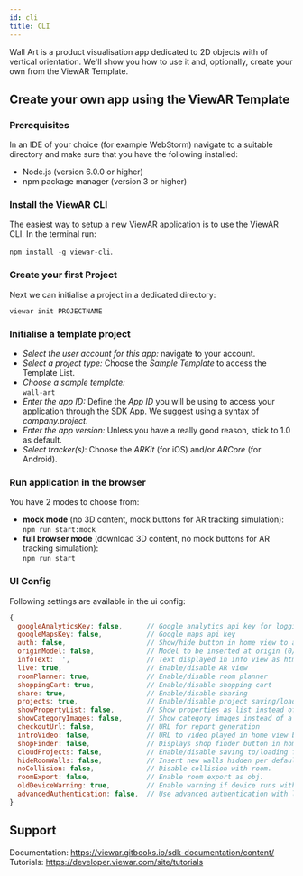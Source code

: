 ```yaml
---
id: cli
title: CLI
---
```


Wall Art is a product visualisation app dedicated to 2D objects with of vertical orientation. We'll show you how to use it and, optionally, create your own from the ViewAR Template.

## Create your own app using the ViewAR Template

### Prerequisites

In an IDE of your choice (for example WebStorm) navigate to a suitable directory and make sure that you have the following installed:

- Node.js (version 6.0.0 or higher)
- npm package manager (version 3 or higher)

### Install the ViewAR CLI

The easiest way to setup a new ViewAR application is to use the ViewAR CLI.
In the terminal run:

`npm install -g viewar-cli`.

### Create your first Project

Next we can initialise a project in a dedicated directory:

`viewar init PROJECTNAME`

### Initialise a template project

- _Select the user account for this app:_ navigate to your account.<br>
- _Select a project type:_ Choose the _Sample Template_ to access the Template List.<br>
- _Choose a sample template:_ <br>`wall-art`<br>
- _Enter the app ID:_ Define the _App ID_ you will be using to access your application through the SDK App. We suggest using a syntax of _company.project_.<br>
- _Enter the app version:_ Unless you have a really good reason, stick to 1.0 as default.<br>
- _Select tracker(s)_: Choose the _ARKit_ (for iOS) and/or _ARCore_ (for Android).

### Run application in the browser

You have 2 modes to choose from:<br>

- <b>mock mode</b> (no 3D content, mock buttons for AR tracking simulation): <br>`npm run start:mock` <br>
- <b>full browser mode</b> (download 3D content, no mock buttons for AR tracking simulation): <br>`npm run start`

### UI Config

Following settings are available in the ui config:

```js
{
  googleAnalyticsKey: false,      // Google analytics api key for logging
  googleMapsKey: false,           // Google maps api key
  auth: false,                    // Show/hide button in home view to authenticate
  originModel: false,             // Model to be inserted at origin (0/0/0)
  infoText: '',                   // Text displayed in info view as html
  live: true,                     // Enable/disable AR view
  roomPlanner: true,              // Enable/disable room planner
  shoppingCart: true,             // Enable/disable shopping cart
  share: true,                    // Enable/disable sharing
  projects: true,                 // Enable/disable project saving/loading
  showPropertyList: false,        // Show properties as list instead of a slider
  showCategoryImages: false,      // Show category images instead of a list
  checkoutUrl: false,             // URL for report generation
  introVideo: false,              // URL to video played in home view background,
  shopFinder: false,              // Displays shop finder button in home view. Either a string or { url, type }. Possible types: 'external', 'json' or 'iframe'.
  cloudProjects: false,           // Enable/disable saving to/loading from cloud storage.
  hideRoomWalls: false,           // Insert new walls hidden per default.
  noCollision: false,             // Disable collision with room.
  roomExport: false,              // Enable room export as obj.
  oldDeviceWarning: true,         // Enable warning if device runs with wikitude tracking only.
  advancedAuthentication: false,  // Use advanced authentication with logins from http://dev2.viewar.com/auth/list.
}
```

## Support

Documentation: https://viewar.gitbooks.io/sdk-documentation/content/
Tutorials: https://developer.viewar.com/site/tutorials
